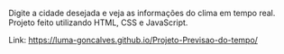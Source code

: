 Digite a cidade desejada e veja as informações do clima em tempo real.
Projeto feito utilizando HTML, CSS e JavaScript.

Link:
https://luma-goncalves.github.io/Projeto-Previsao-do-tempo/
